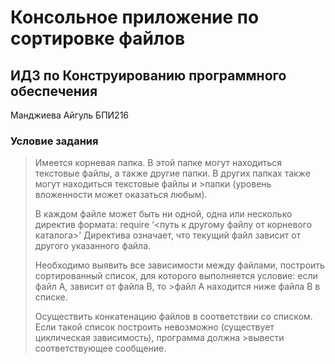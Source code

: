 # Консольное приложение по сортировке файлов
## ИДЗ по Конструированию программного обеспечения
Манджиева Айгуль БПИ216
### Условие задания
>Имеется корневая папка. В этой папке могут находиться текстовые файлы, а также другие папки. В других папках также могут находиться текстовые файлы и >папки (уровень вложенности может оказаться любым).
>
>В каждом файле может быть ни одной, одна или несколько директив формата: require ‘<путь к другому файлу от корневого каталога>’
>Директива означает, что текущий файл зависит от другого указанного файла.
>
>Необходимо выявить все зависимости между файлами, построить сортированный список, для которого выполняется условие: если файл А, зависит от файла В, то >файл А находится ниже файла В в списке.
>
>Осуществить конкатенацию файлов в соответствии со списком. Если такой список построить невозможно (существует циклическая зависимость), программа должна >вывести соответствующее сообщение.
